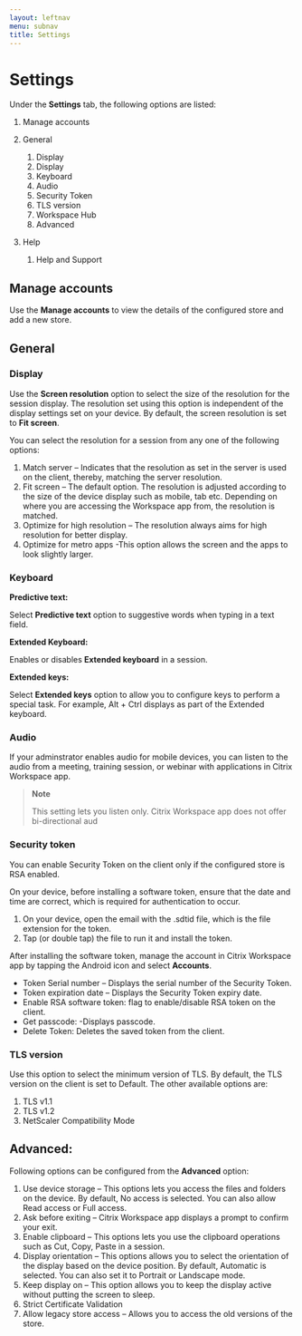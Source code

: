 ```yaml
---
layout: leftnav
menu: subnav
title: Settings
---
```

# Settings

Under the **Settings** tab, the following options are listed:

1.  Manage accounts
1.  General
    1.  Display
    1.  Display
    1.  Keyboard
    1.  Audio
    1.  Security Token
    1.  TLS version
    1.  Workspace Hub
    1.  Advanced

3.  Help
    1.  Help and Support

## Manage accounts

Use the **Manage accounts** to view the details of the configured store and add a new store.

## General

### Display

Use the **Screen resolution** option to select the size of the resolution for the session display. The resolution set using this option is independent of the display settings set on your device. By default, the screen resolution is set to **Fit screen**.

You can select the resolution for a session from any one of the following options:

1.  Match server – Indicates that the resolution as set in the server is used on the client, thereby, matching the server resolution.
1.  Fit screen – The default option. The resolution is adjusted according to the size of the device display such as mobile, tab etc. Depending on where you are accessing the Workspace app from, the resolution is matched.
1.  Optimize for high resolution – The resolution always aims for high resolution for better display.
1.  Optimize for metro apps -This option allows the screen and the apps to look slightly larger.

### Keyboard

**Predictive text:**

Select **Predictive text** option to suggestive words when  typing in a text field.

**Extended Keyboard:**

Enables or disables **Extended keyboard** in a session.

**Extended keys:**

Select **Extended keys** option to allow you to configure keys to perform a special task. For example, Alt +  Ctrl  displays as part of the Extended keyboard.

### Audio

If your adminstrator enables audio for mobile devices, you can listen to the audio from a meeting, training session, or webinar with applications in Citrix Workspace app.

> **Note**
>
> This setting lets you listen only. Citrix Workspace app does not offer bi-directional aud

### Security token

You can enable Security Token on the client only if the configured store is RSA enabled.

On your device, before installing a software token, ensure that the date and time are correct, which is required for authentication to occur.

1.  On your device, open the email with the .sdtid file, which is the file extension for the token.
2.  Tap (or double tap) the file to run it and install the token.

After installing the software token, manage the account in Citrix Workspace app by tapping the Android icon and select **Accounts**.

-  Token Serial number – Displays the serial number of the Security Token.
-  Token expiration date – Displays the Security Token expiry date.
-  Enable RSA software token: flag to enable/disable RSA token on the client.
-  Get passcode: -Displays passcode.
-  Delete Token: Deletes the saved token from the client.

### TLS version

Use this option to select the minimum version of TLS. By default, the TLS version on the client is set to Default. The other available options are:

1.  TLS v1.1
1.  TLS v1.2
1.  NetScaler Compatibility Mode

## Advanced:

Following options can be configured from the **Advanced** option:

1.  Use device storage – This options lets you access the files and folders on the device. By default, No access is selected. You can also allow Read access or Full access.
1.  Ask before exiting – Citrix Workspace app displays a prompt to confirm your exit.
1.  Enable clipboard – This options lets you use the clipboard operations such as Cut, Copy, Paste in a session.
1.  Display orientation – This options allows you to select the orientation of the display based on the device position. By default, Automatic is selected. You can also set it to Portrait or Landscape mode.
1.  Keep display on – This option allows you to keep the display active without putting the screen to sleep.
1.  Strict Certificate Validation
1.  Allow legacy store access – Allows you to access the old versions of the store.
